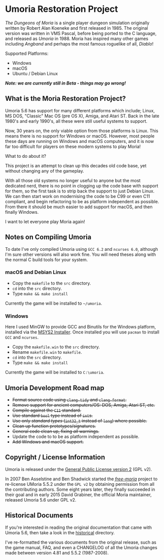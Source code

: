 # Umoria Restoration Project

_The Dungeons of Moria_ is a single player dungeon simulation originally written
by Robert Alan Koeneke and first released in 1985. The original version was
written in VMS Pascal, before being ported to the C language, and released as
_Umoria_ in 1988. Moria has inspired many other games including _Angband_ and
perhaps the most famous roguelike of all, _Diablo_!

Supported Platforms:

  - Windows
  - macOS
  - Ubuntu / Debian Linux

_**Note: we are currently still in Beta - things may go wrong!**_


## What is the Moria Restoration Project?

Umoria 5.6 has support for many different platforms which include; Linux,
MS DOS, "Classic" Mac OS (pre OS X), Amiga, and Atari ST. Back in the late
1980's and early 1990's, all these were still useful systems to support.

Now, 30 years on, the only viable option from those platforms is Linux.
This means there is no support for Windows or macOS. However, most people
these days are running on Windows and macOS computers, and it is now far too
difficult for players on these modern systems to play Moria!

What to do about it?

This project is an attempt to clean up this decades old code base,
yet without changing any of the gameplay.

With all those old systems no longer useful to anyone but the most dedicated
nerd, there is no point in clogging up the code base with support for them,
so the first task is to strip back the support to just Debian Linux. We can
then start work on modernising the code to be C99 or even C11 compliant, and
begin refactoring to be as platform independent as possible. From there it
should be much easier to add support for macOS, and then finally Windows.

I want to let everyone play Moria again!


## Notes on Compiling Umoria

To date I've only compiled Umoria using `GCC 6.2` and `ncurses 6.0`, although I'm sure other versions will also work fine. You will need theses along with the normal C build tools for your system.

### macOS and Debian Linux

- Copy the `makefile` to the `src` directory.
- `cd` into the `src` directory.
- Type `make && make install`

Currently the game will be installed to `~/umoria`.


### Windows

Here I used MinGW to provide GCC and Binutils for the Windows platform, installed via the [MSYS2 Installer](http://msys2.github.io/). Once installed you will use `pacman` to install `GCC` and `ncurses`.

- Copy the `makefile.win` to the `src` directory.
- Rename `makefile.win` to `makefile`.
- `cd` into the `src` directory.
- Type `make && make install`

Currently the game will be installed to `C:\umoria`.


## Umoria Development Road map

  * ~~Format source code using `clang-tidy` and `clang-format`.~~
  * ~~Remove support for ancient computers/OS: DOS, Amiga, Atari ST, etc.~~
  * ~~Compile against the `C11` standard.~~
  * ~~Use standard `bool` type instead of `int`s.~~
  * ~~Use only _standard types_ (`int32_t` instead of `long`) where possible.~~
  * ~~Clean up function prototypes/signatures.~~
  * ~~General code clean up, fixing _all_ warnings.~~
  * Update the code to to be as platform independent as possible.
  * ~~Add Windows and macOS support.~~


## Copyright / License Information

Umoria is released under the [General Public License version 2](LICENCE) (GPL v2).

In 2007 Ben Asselstine and Ben Shadwick started the
[_free-moria_](http://free-moria.sourceforge.net/) project to re-license
UMoria 5.5.2 under the `GPL v2` by obtaining permission from all the
contributing authors. Some eight years later, they finally succeeded in their
goal and in early 2015 David Grabiner, the official Moria maintainer, released
Umoria 5.6 under GPL v2.


## Historical Documents

If you're interested in reading the original documentation that came with
Umoria 5.6, then take a look in the [historical](historical/) directory.

I've re-formatted the various documents from the original release, such as
the game manual, FAQ, and even a CHANGELOG of all the Umoria changes made
between version 4.81 and 5.5.2 (1987-2008).

